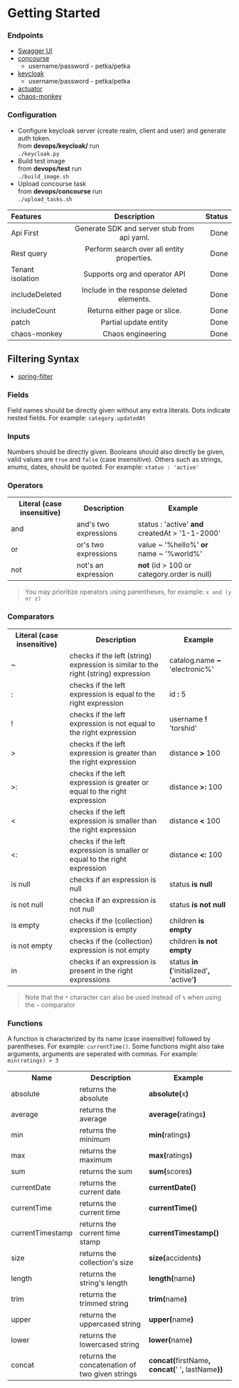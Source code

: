 # Getting Started

### Endpoints

* [Swagger UI](http://localhost:8080/swagger-ui/index.html)
* [concourse](http://localhost:8081/)
    * username/password - petka/petka
* [keycloak](http://localhost:8082/)
    * username/password - petka/petka
* [actuator](http://localhost:8080/actuator/)
* [chaos-monkey](http://localhost:8080/actuator/chaosmonkey)

### Configuration

* Configure keycloak server (create realm, client and user) and generate auth token.   
  from **devops/keycloak/** run   
  `./keycloak.py`
* Build test image  
  from **devops/test** run   
  `./build_image.sh`
* Upload concourse task   
  from **devops/concourse** run   
  `./upload_tasks.sh`

| Features         |                 Description                 | Status     |
|:-----------------|:-------------------------------------------:|          ---: |
| Api First        | Generate SDK and server stub from api yaml. |Done|
| Rest query       | Perform search over all entity properties.  |Done|
| Tenant isolation |        Supports org and operator API        |Done|
| includeDeleted   |  Include in the response deleted elements.  |Done|
| includeCount     |        Returns either page or slice.        |Done|
| patch            |            Partial update entity            |Done|
| chaos-monkey     |              Chaos engineering              |Done|

## Filtering Syntax

* [spring-filter](https://github.com/turkraft/spring-filter)

### Fields

Field names should be directly given without any extra literals. Dots indicate nested fields. For
example: `category.updatedAt`

### Inputs

Numbers should be directly given. Booleans should also directly be given, valid values are `true` and `false` (case
insensitive). Others such as strings, enums, dates, should be quoted. For example: `status : 'active'`

### Operators

<table>
  <tr> <th>Literal (case insensitive)</th> <th>Description</th> <th>Example</th> </tr>
  <tr> <td>and</td> <td>and's two expressions</td> <td>status : 'active' <b>and</b> createdAt > '1-1-2000'</td> </tr>
  <tr> <td>or</td> <td>or's two expressions</td> <td>value ~ '%hello%' <b>or</b> name ~ '%world%'</td> </tr>
  <tr> <td>not</td> <td>not's an expression</td> <td> <b>not</b> (id > 100 or category.order is null) </td> </tr>
</table>

> You may prioritize operators using parentheses, for example: `x and (y or z)`

### Comparators

<table>
  <tr> <th>Literal (case insensitive)</th> <th>Description</th> <th>Example</th> </tr>
  <tr> <td>~</td> <td>checks if the left (string) expression is similar to the right (string) expression</td> <td>catalog.name <b>~</b> 'electronic%'</td> </tr>
  <tr> <td>:</td> <td>checks if the left expression is equal to the right expression</td> <td>id <b>:</b> 5</td> </tr>
  <tr> <td>!</td> <td>checks if the left expression is not equal to the right expression</td> <td>username <b>!</b> 'torshid'</td> </tr>
  <tr> <td>></td> <td>checks if the left expression is greater than the right expression</td> <td>distance <b>></b> 100</td> </tr>
  <tr> <td>>:</td> <td>checks if the left expression is greater or equal to the right expression</td> <td>distance <b>>:</b> 100</td> </tr>
  <tr> <td><</td> <td>checks if the left expression is smaller than the right expression</td> <td>distance <b><</b> 100</td> </tr>
  <tr> <td><:</td> <td>checks if the left expression is smaller or equal to the right expression</td> <td>distance <b><:</b> 100</td> </tr>
  <tr> <td>is null</td> <td>checks if an expression is null</td> <td>status <b>is null</b></td> </tr>
  <tr> <td>is not null</td> <td>checks if an expression is not null</td> <td>status <b>is not null</b></td> </tr>
  <tr> <td>is empty</td> <td>checks if the (collection) expression is empty</td> <td>children <b>is empty</b></td> </tr>
  <tr> <td>is not empty</td> <td>checks if the (collection) expression is not empty</td> <td>children <b>is not empty</b></td> </tr>
  <tr> <td>in</td> <td>checks if an expression is present in the right expressions</td> <td>status <b>in (</b>'initialized'<b>,</b> 'active'<b>)</b></td> </tr>
</table>

> Note that the `*` character can also be used instead of `%` when using the `~` comparator

### Functions

A function is characterized by its name (case insensitive) followed by parentheses. For example: `currentTime()`. Some
functions might also take arguments, arguments are seperated with commas. For example: `min(ratings) > 3`
<table>
  <tr> <th>Name</th> <th>Description</th> <th>Example</th> </tr>
  <tr> <td> absolute </td> <td> returns the absolute </td> <td> <b>absolute(</b>x<b>)</b> </td> </tr>
  <tr> <td> average </td> <td> returns the average </td> <td> <b>average(</b>ratings<b>)</b> </td> </tr>
  <tr> <td> min </td> <td> returns the minimum </td> <td> <b>min(</b>ratings<b>)</b> </td> </tr>
  <tr> <td> max </td> <td> returns the maximum </td> <td> <b>max(</b>ratings<b>)</b> </td> </tr>
  <tr> <td> sum </td> <td> returns the sum </td> <td> <b>sum(</b>scores<b>)</b> </td> </tr>
  <tr> <td> currentDate </td> <td> returns the current date </td> <td> <b>currentDate()</b> </td> </tr>
  <tr> <td> currentTime </td> <td> returns the current time </td> <td> <b>currentTime()</b> </td> </tr>
  <tr> <td> currentTimestamp </td> <td> returns the current time stamp </td> <td> <b>currentTimestamp()</b> </td> </tr>
  <tr> <td> size </td> <td> returns the collection's size </td> <td> <b>size(</b>accidents<b>)</b> </td> </tr>
  <tr> <td> length </td> <td> returns the string's length </td> <td> <b>length(</b>name<b>)</b> </td> </tr>
  <tr> <td> trim </td> <td> returns the trimmed string </td> <td> <b>trim(</b>name<b>)</b> </td> </tr>
  <tr> <td> upper </td> <td> returns the uppercased string </td> <td> <b>upper(</b>name<b>)</b> </td> </tr>
  <tr> <td> lower </td> <td> returns the lowercased string </td> <td> <b>lower(</b>name<b>)</b> </td> </tr>
  <tr> <td> concat </td> <td> returns the concatenation of two given strings </td> <td> <b>concat(</b>firstName<b>, concat(</b>' '<b>,</b> lastName<b>))</b> </td> </tr>
</table>
